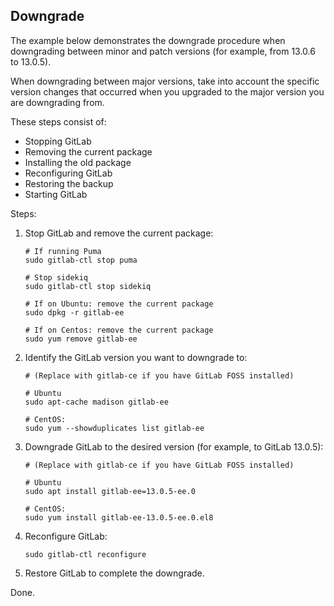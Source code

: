 ## Downgrade 

The example below demonstrates the downgrade procedure when downgrading between minor and patch versions (for example, from 13.0.6 to 13.0.5).

When downgrading between major versions, take into account the specific version changes that occurred when you upgraded to the major version you are downgrading from.

These steps consist of:

-   Stopping GitLab
-   Removing the current package
-   Installing the old package
-   Reconfiguring GitLab
-   Restoring the backup
-   Starting GitLab

Steps:

1.  Stop GitLab and remove the current package:

    ```
    # If running Puma
    sudo gitlab-ctl stop puma
    
    # Stop sidekiq
    sudo gitlab-ctl stop sidekiq
    
    # If on Ubuntu: remove the current package
    sudo dpkg -r gitlab-ee
    
    # If on Centos: remove the current package
    sudo yum remove gitlab-ee
    ```

2.  Identify the GitLab version you want to downgrade to:

    ```
    # (Replace with gitlab-ce if you have GitLab FOSS installed)
    
    # Ubuntu
    sudo apt-cache madison gitlab-ee
    
    # CentOS:
    sudo yum --showduplicates list gitlab-ee
    ```

3.  Downgrade GitLab to the desired version (for example, to GitLab 13.0.5):

    ```
    # (Replace with gitlab-ce if you have GitLab FOSS installed)
    
    # Ubuntu
    sudo apt install gitlab-ee=13.0.5-ee.0
    
    # CentOS:
    sudo yum install gitlab-ee-13.0.5-ee.0.el8
    ```

4.  Reconfigure GitLab:

    ```
    sudo gitlab-ctl reconfigure
    ```

5.  Restore GitLab to complete the downgrade.

Done.